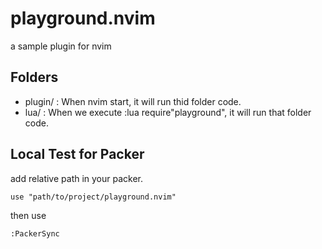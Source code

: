 # playground.nvim
a sample plugin for nvim

## Folders

- plugin/ : When nvim start, it will run thid folder code.
- lua/ : When we execute :lua require"playground", it will run that folder code.

## Local Test for Packer

add relative path in your packer.
```
use "path/to/project/playground.nvim"
```
then use
```
:PackerSync
```
